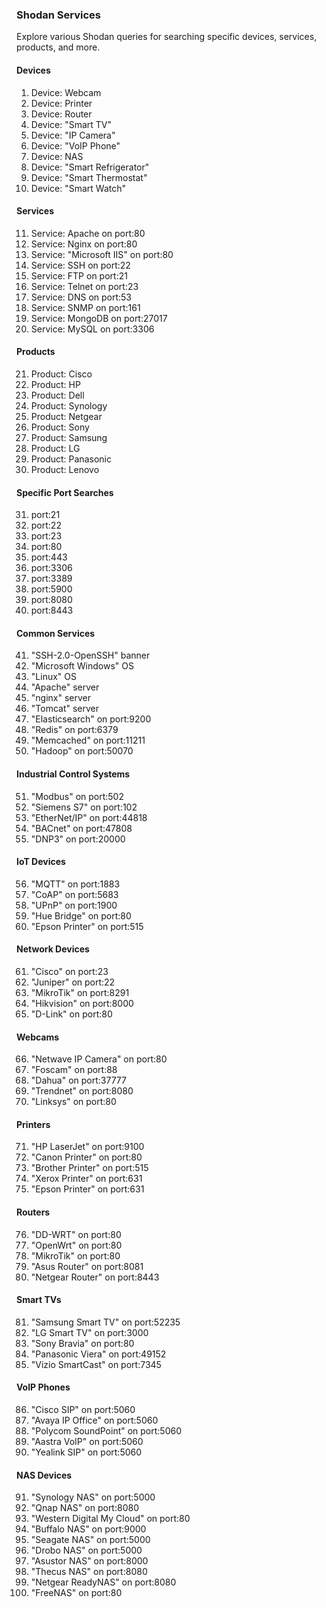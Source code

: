 ### Shodan Services

Explore various Shodan queries for searching specific devices, services, products, and more.

#### Devices

1. Device: Webcam
2. Device: Printer
3. Device: Router
4. Device: "Smart TV"
5. Device: "IP Camera"
6. Device: "VoIP Phone"
7. Device: NAS
8. Device: "Smart Refrigerator"
9. Device: "Smart Thermostat"
10. Device: "Smart Watch"

#### Services

11. Service: Apache on port:80
12. Service: Nginx on port:80
13. Service: "Microsoft IIS" on port:80
14. Service: SSH on port:22
15. Service: FTP on port:21
16. Service: Telnet on port:23
17. Service: DNS on port:53
18. Service: SNMP on port:161
19. Service: MongoDB on port:27017
20. Service: MySQL on port:3306

#### Products

21. Product: Cisco
22. Product: HP
23. Product: Dell
24. Product: Synology
25. Product: Netgear
26. Product: Sony
27. Product: Samsung
28. Product: LG
29. Product: Panasonic
30. Product: Lenovo

#### Specific Port Searches

31. port:21
32. port:22
33. port:23
34. port:80
35. port:443
36. port:3306
37. port:3389
38. port:5900
39. port:8080
40. port:8443

#### Common Services

41. "SSH-2.0-OpenSSH" banner
42. "Microsoft Windows" OS
43. "Linux" OS
44. "Apache" server
45. "nginx" server
46. "Tomcat" server
47. "Elasticsearch" on port:9200
48. "Redis" on port:6379
49. "Memcached" on port:11211
50. "Hadoop" on port:50070

#### Industrial Control Systems

51. "Modbus" on port:502
52. "Siemens S7" on port:102
53. "EtherNet/IP" on port:44818
54. "BACnet" on port:47808
55. "DNP3" on port:20000

#### IoT Devices

56. "MQTT" on port:1883
57. "CoAP" on port:5683
58. "UPnP" on port:1900
59. "Hue Bridge" on port:80
60. "Epson Printer" on port:515

#### Network Devices

61. "Cisco" on port:23
62. "Juniper" on port:22
63. "MikroTik" on port:8291
64. "Hikvision" on port:8000
65. "D-Link" on port:80

#### Webcams

66. "Netwave IP Camera" on port:80
67. "Foscam" on port:88
68. "Dahua" on port:37777
69. "Trendnet" on port:8080
70. "Linksys" on port:80

#### Printers

71. "HP LaserJet" on port:9100
72. "Canon Printer" on port:80
73. "Brother Printer" on port:515
74. "Xerox Printer" on port:631
75. "Epson Printer" on port:631

#### Routers

76. "DD-WRT" on port:80
77. "OpenWrt" on port:80
78. "MikroTik" on port:80
79. "Asus Router" on port:8081
80. "Netgear Router" on port:8443

#### Smart TVs

81. "Samsung Smart TV" on port:52235
82. "LG Smart TV" on port:3000
83. "Sony Bravia" on port:80
84. "Panasonic Viera" on port:49152
85. "Vizio SmartCast" on port:7345

#### VoIP Phones

86. "Cisco SIP" on port:5060
87. "Avaya IP Office" on port:5060
88. "Polycom SoundPoint" on port:5060
89. "Aastra VoIP" on port:5060
90. "Yealink SIP" on port:5060

#### NAS Devices

91. "Synology NAS" on port:5000
92. "Qnap NAS" on port:8080
93. "Western Digital My Cloud" on port:80
94. "Buffalo NAS" on port:9000
95. "Seagate NAS" on port:5000
96. "Drobo NAS" on port:5000
97. "Asustor NAS" on port:8000
98. "Thecus NAS" on port:8080
99. "Netgear ReadyNAS" on port:8080
100. "FreeNAS" on port:80

